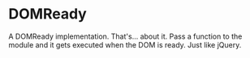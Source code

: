 # DOMReady

A DOMReady implementation. That's... about it.
Pass a function to the module and it gets executed when the DOM is ready. Just like jQuery.